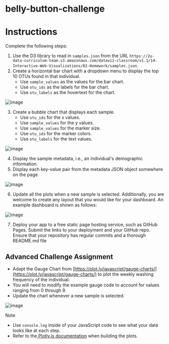 # belly-button-challenge

# Instructions

Complete the following steps:
1. Use the D3 library to read in `samples.json` from the URL `https://2u-data-curriculum-team.s3.amazonaws.com/dataviz-classroom/v1.1/14-Interactive-Web-Visualizations/02-Homework/samples.json`.
2. Create a horizontal bar chart with a dropdown menu to display the top 10 OTUs found in that individual.
    - Use `sample_values` as the values for the bar chart.
    - Use `otu_ids` as the labels for the bar chart.
    - Use `otu_labels` as the hovertext for the chart.

![image](https://github.com/melina-t/belly-button-challenge/assets/132321994/29eb0b8b-21b8-45eb-8309-a4d0e8cfec6f)

3. Create a bubble chart that displays each sample.
   - Use `otu_ids` for the x values.
   - Use `sample_values` for the y values.
   - Use `sample_values` for the marker size.
   - Use `otu_ids` for the marker colors.
   - Use `otu_labels` for the text values.
  
![image](https://github.com/melina-t/belly-button-challenge/assets/132321994/2bd485a5-48e1-41c0-be52-88c4c1404ebd)

4. Display the sample metadata, i.e., an individual's demographic information.
5. Display each key-value pair from the metadata JSON object somewhere on the page.

![image](https://github.com/melina-t/belly-button-challenge/assets/132321994/07b3f6f2-ee13-4dff-8945-1c23222548f0)

6. Update all the plots when a new sample is selected. Additionally, you are welcome to create any layout that you would like for your dashboard. An example dashboard is shown as follows:

![image](https://github.com/melina-t/belly-button-challenge/assets/132321994/11e404f1-2986-4fb8-8059-838ace3b10d9)

7. Deploy your app to a free static page hosting service, such as GitHub Pages. Submit the links to your deployment and your GitHub repo. Ensure that your repository has regular commits and a thorough README.md file

## Advanced Challenge Assignment

- Adapt the Gauge Chart from [https://plot.ly/javascript/gauge-charts/](https://plot.ly/javascript/gauge-charts/) to plot the weekly washing frequency of the individual.
- You will need to modify the example gauge code to account for values ranging from 0 through 9.
- Update the chart whenever a new sample is selected.

![image](https://github.com/melina-t/belly-button-challenge/assets/132321994/04f9d0cc-296d-4635-9f57-e43aca2f17ea)

> [!Note]
> - Use `console.log` inside of your JavaScript code to see what your data looks like at each step.
> - Refer to the[ Plotly.js documentation](https://plotly.com/javascript/) when building the plots.

